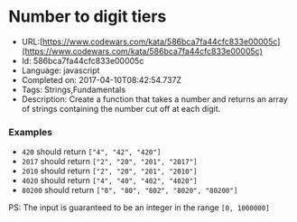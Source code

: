 # Number to digit tiers

 - URL:[https://www.codewars.com/kata/586bca7fa44cfc833e00005c](https://www.codewars.com/kata/586bca7fa44cfc833e00005c)
 - Id: 586bca7fa44cfc833e00005c
 - Language: javascript
 - Completed on: 2017-04-10T08:42:54.737Z
 - Tags: Strings,Fundamentals
 - Description:
Create a function that takes a number and returns an array of strings containing the number cut off at each digit.

### Examples

* `420` should return ``["4", "42", "420"]``
* `2017` should return `["2", "20", "201", "2017"]`
* `2010` should return `["2", "20", "201", "2010"]`
* `4020` should return `["4", "40", "402", "4020"]`
* `80200` should return `["8", "80", "802", "8020", "80200"]`

PS: The input is guaranteed to be an integer in the range `[0, 1000000]`
